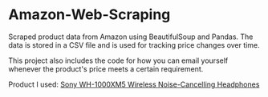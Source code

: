 # Amazon-Web-Scraping

Scraped product data from Amazon using BeautifulSoup and Pandas. The data is stored in a CSV file and is used for tracking price changes over time. 

This project also includes the code for how you can email yourself whenever the product's price meets a certain requirement.

Product I used: [Sony WH-1000XM5 Wireless Noise-Cancelling Headphones](https://www.amazon.ca/gp/aw/d/B09XSDMT4F)
